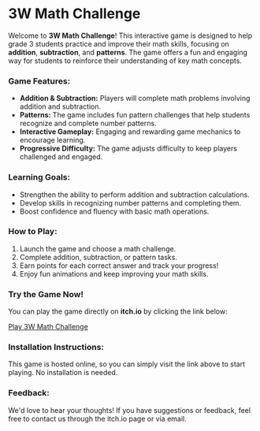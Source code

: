 # 3W Math Challenge

Welcome to **3W Math Challenge**! This interactive game is designed to help grade 3 students practice and improve their math skills, focusing on **addition**, **subtraction**, and **patterns**. The game offers a fun and engaging way for students to reinforce their understanding of key math concepts.

### Game Features:
- **Addition & Subtraction:** Players will complete math problems involving addition and subtraction.
- **Patterns:** The game includes fun pattern challenges that help students recognize and complete number patterns.
- **Interactive Gameplay:** Engaging and rewarding game mechanics to encourage learning.
- **Progressive Difficulty:** The game adjusts difficulty to keep players challenged and engaged.

### Learning Goals:
- Strengthen the ability to perform addition and subtraction calculations.
- Develop skills in recognizing number patterns and completing them.
- Boost confidence and fluency with basic math operations.

### How to Play:
1. Launch the game and choose a math challenge.
2. Complete addition, subtraction, or pattern tasks.
3. Earn points for each correct answer and track your progress!
4. Enjoy fun animations and keep improving your math skills.

### Try the Game Now!
You can play the game directly on **itch.io** by clicking the link below:

[Play 3W Math Challenge](https://pierreprogramming.itch.io/3w-math)

### Installation Instructions:
This game is hosted online, so you can simply visit the link above to start playing. No installation is needed.

### Feedback:
We'd love to hear your thoughts! If you have suggestions or feedback, feel free to contact us through the itch.io page or via email.
